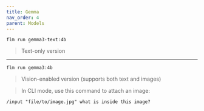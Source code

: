 ```yaml
---
title: Gemma
nav_order: 4
parent: Models
---
```


```
flm run gemma3-text:4b
```

> Text-only version

---

```
flm run gemma3:4b
```

> Vision-enabled version (supports both text and images)

> In CLI mode, use this command to attach an image:

```
/input "file/to/image.jpg" what is inside this image?
```